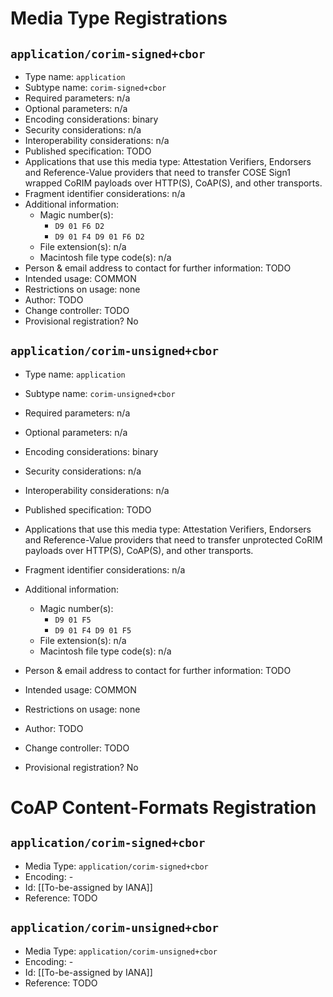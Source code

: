 # Media Type Registrations

## `application/corim-signed+cbor`

* Type name: `application`
* Subtype name: `corim-signed+cbor`
* Required parameters: n/a
* Optional parameters: n/a
* Encoding considerations: binary
* Security considerations: n/a
* Interoperability considerations: n/a
* Published specification: TODO
* Applications that use this media type: Attestation Verifiers, Endorsers and Reference-Value providers that need to transfer COSE Sign1 wrapped CoRIM payloads over HTTP(S), CoAP(S), and other transports.
* Fragment identifier considerations: n/a
* Additional information:
  * Magic number(s):
    * `D9 01 F6 D2`
    * `D9 01 F4 D9 01 F6 D2`
  * File extension(s): n/a
  * Macintosh file type code(s): n/a
* Person & email address to contact for further information: TODO
* Intended usage: COMMON
* Restrictions on usage: none
* Author: TODO
* Change controller: TODO
* Provisional registration?  No

## `application/corim-unsigned+cbor`

* Type name: `application`
* Subtype name: `corim-unsigned+cbor`
* Required parameters: n/a
* Optional parameters: n/a
* Encoding considerations: binary
* Security considerations: n/a
* Interoperability considerations: n/a
* Published specification: TODO
* Applications that use this media type: Attestation Verifiers, Endorsers and Reference-Value providers that need to transfer unprotected CoRIM payloads over HTTP(S), CoAP(S), and other transports.
* Fragment identifier considerations: n/a
* Additional information:
  * Magic number(s):
    * `D9 01 F5`
    * `D9 01 F4 D9 01 F5`
  * File extension(s): n/a
  * Macintosh file type code(s): n/a

* Person & email address to contact for further information: TODO
* Intended usage: COMMON
* Restrictions on usage: none
* Author: TODO
* Change controller: TODO
* Provisional registration?  No

# CoAP Content-Formats Registration

## `application/corim-signed+cbor`

*  Media Type: `application/corim-signed+cbor`
*  Encoding: -
*  Id: [[To-be-assigned by IANA]]
*  Reference: TODO

## `application/corim-unsigned+cbor`

*  Media Type: `application/corim-unsigned+cbor`
*  Encoding: -
*  Id: [[To-be-assigned by IANA]]
*  Reference: TODO